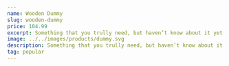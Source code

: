 ```yaml
---
name: Wooden Dummy
slug: wooden-dummy
price: 104.99
excerpt: Something that you trully need, but haven’t know about it yet
image: ../../images/products/dummy.svg
description: Something that you trully need, but haven’t know about it yet. Multiple winner of Community Awarads.
tag: popular
---
```

